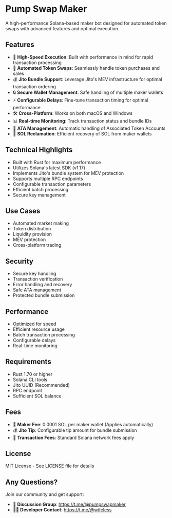 # Pump Swap Maker

A high-performance Solana-based maker bot designed for automated token swaps with advanced features and optimal execution.

## Features

- 🚀 **High-Speed Execution**: Built with performance in mind for rapid transaction processing
- 🔄 **Automated Token Swaps**: Seamlessly handle token purchases and sales
- 💰 **Jito Bundle Support**: Leverage Jito's MEV infrastructure for optimal transaction ordering
- 🔒 **Secure Wallet Management**: Safe handling of multiple maker wallets
- ⚡ **Configurable Delays**: Fine-tune transaction timing for optimal performance
- 🛠️ **Cross-Platform**: Works on both macOS and Windows
- 📊 **Real-time Monitoring**: Track transaction status and bundle IDs
- 🔄 **ATA Management**: Automatic handling of Associated Token Accounts
- 💎 **SOL Reclamation**: Efficient recovery of SOL from maker wallets

## Technical Highlights

- Built with Rust for maximum performance
- Utilizes Solana's latest SDK (v1.17)
- Implements Jito's bundle system for MEV protection
- Supports multiple RPC endpoints
- Configurable transaction parameters
- Efficient batch processing
- Secure key management

## Use Cases

- Automated market making
- Token distribution
- Liquidity provision
- MEV protection
- Cross-platform trading

## Security

- Secure key handling
- Transaction verification
- Error handling and recovery
- Safe ATA management
- Protected bundle submission

## Performance

- Optimized for speed
- Efficient resource usage
- Batch transaction processing
- Configurable delays
- Real-time monitoring

## Requirements

- Rust 1.70 or higher
- Solana CLI tools
- Jito UUID (Recommended)
- RPC endpoint
- Sufficient SOL balance

## Fees

- 💸 **Maker Fee**: 0.0001 SOL per maker wallet (Applies automatically)
- 💰 **Jito Tip**: Configurable tip amount for bundle submission
- 🔄 **Transaction Fees**: Standard Solana network fees apply

## License

MIT License - See LICENSE file for details

## Any Questions?

Join our community and get support:

- 💬 **Discussion Group**: https://t.me/@pumpswapmaker
- 👨‍💻 **Developer Contact**: https://t.me/@wifeless